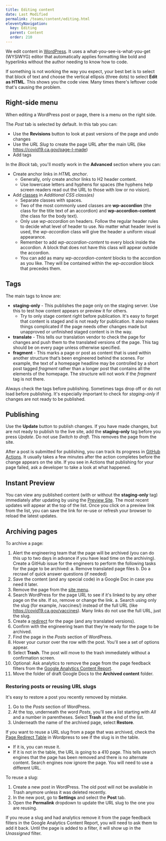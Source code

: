 ```yaml
---
title: Editing content
date: Last Modified 
permalink: /teams/content/editing.html
eleventyNavigation:
  key: Editing
  parent: Content
  order: 210
---
```


We edit content in [WordPress](https://live-covid19-ca-gov.pantheonsite.io/wp-login.php). It uses a what-you-see-is-what-you-get (WYSIWYG) editor that automatically applies formatting like bold and hyperlinks without the author needing to know how to code.

If something is not working the way you expect, your best bet is to select that block of text and choose the vertical ellipsis (three dots) to select **Edit as HTML**. This shows you the code view. Many times there's leftover code that's causing the problem.

## Right-side menu

When editing a WordPress post or page, there is a menu on the right side.

The _Post_ tab is selected by default. In this tab you can:

* Use the **Revisions** button to look at past versions of the page and undo changes
* Use the _URL Slug_ to create the page URL after the main URL (like https://covid19.ca.gov/page-I-made)
* Add tags

In the _Block_ tab, you'll mostly work in the **Advanced** section where you can:

* Create anchor links in _HTML anchor_.
  * Generally, only create anchor links to H2 header content.
  * Use lowercase letters and hyphens for spaces (the hyphens help screen readers read out the URL to those with low or no vision).
* Add [classes](https://teamdocs.covid19.ca.gov/teams/content/classes.html) in _Additional CSS class(es)_
  * Separate classes with spaces.
  * Two of the most commonly used classes are **wp-accordion** (the class for the title text of an accordion) and **wp-accordion-content** (the class for the body text). 
  * Only use _wp-accordion_ on headers. Follow the regular header rules to decide what level of header to use. No matter what header level is used, the _wp-accordion_ class will give the header a uniform visual appearance.
  * Remember to add _wp-accordion-content_ to every block inside the accordion. A block that does not have this class will appear outside the accordion.
  * You can add as many _wp-accordion-content_ blocks to the accordion as you like. They will be contained within the _wp-accordion_ block that precedes them.

## Tags

The main tags to know are:

* **staging-only** - This publishes the page only on the staging server. Use this to test how content appears or preview it for others.
  * Try to only stage content right before publication. It's easy to forget that content is staged and is not ready for publication. It also makes things complicated if the page needs other changes made but unapproved or unfinished staged content is in the way.
* **translate** - This tells our translation vendor to check the page for changes and push them to the translated versions of the page. This tag should be on every page unless otherwise specified.
* **fragment** - This marks a page or post as content that is used within another structure that’s been engineered behind the scenes. For example, the text of a homepage headline may be controlled by a short post tagged _fragment_ rather than a longer post that contains all the elements of the homepage. The structure will not work if the _fragment_ tag is not there.

Always check the tags before publishing. Sometimes tags drop off or do not load before publishing. It's especially important to check for _staging-only_ if changes are not ready to be published.

## Publishing

Use the **Update** button to publish changes. If you have made changes, but are not ready to publish to the live site, add the **staging-only** tag before you press _Update_. Do not use _Switch to draft_. This removes the page from the site.

After a post is submitted for publishing, you can track its progress in [GitHub Actions](https://github.com/cagov/covid19/actions). It usually takes a few minutes after the action completes before the change appears on the site. If you see in Actions that publishing for your page failed, ask a developer to take a look at what happened.

## Instant Preview

You can view any published content (with or without the **staging-only** tag) immediately after updating by using the [Preview Site](https://fa-go-wp-prev-02.azurewebsites.net/).  The most recent updates will appear at the top of the list.  Once you click on a preview link from the list, you can save the link for re-use or refresh your browser to reload the latest updates.

## Archiving pages

To archive a page:

1. Alert the engineering team that the page will be archived (you can do this up to two days in advance if you have lead time on the archiving). Create a GitHub issue for the engineers to perform the following tasks for the page to be archived:
  a. Remove translated page files
  b. Do a recrawl of quick answer questions (if needed)
2. Save the content (and any special code) in a Google Doc in case you need it later.
3. Remove the page from the [site menu](https://teamdocs.covid19.ca.gov/teams/content/menu.html).
4. Search WordPress for the page URL to see if it's linked to by any other page on the site. If so, remove or change the link.
  a. Search using only the slug (for example, /vaccines/) instead of the full URL (like https://covid19.ca.gov/vaccines). Many links do not use the full URL, just the slug.
5. Create a [redirect](https://cagov.github.io/covid19.ca.gov-site-eng-playbook/teams/content/redirects.html) for the page (and any translated versions).
6. Confirm with the engineering team that they're ready for the page to be archived.
7. Find the page in the _Posts_ section of WordPress.
8. Hover your cursor over the row with the post. You'll see a set of options appear.
9. Select **Trash**. The post will move to the trash immediately without a confirmation screen.
10. Optional: Ask analytics to remove the page from the page feedback filters from the [Google Analytics Content Report](https://datastudio.google.com/u/0/reporting/4dc7f0ec-9b4c-403a-8d16-82909a204760/page/PyCVC).
11. Move the folder of draft Google Docs to the **Archived content** folder.

### Restoring posts or reusing URL slugs

It's easy to restore a post you recently removed by mistake.

1. Go to the _Posts_ section of WordPress.
2. At the top, underneath the word _Posts_, you'll see a list starting with _All_ and a number in parentheses. Select **Trash** at the end of the list.
3. Underneath the name of the archived page, select **Restore**.

If you want to reuse a URL slug from a page that was archived, check the [Page Redirect Table](https://as-go-covid19-d-001.azurewebsites.net/wp-admin/post.php?post=1933&action=edit) in Wordpress to see if the slug is in the table.

* If it is, you can reuse it.
* If it is not in the table, the URL is going to a 410 page. This tells search engines that the page has been removed and there is no alternate content. Search engines now ignore the page. You will need to use a different URL.

To reuse a slug:

1. Create a new post in WordPress. The old post will not be available in Trash anymore unless it was deleted recently.
2. In the new post, go to **Settings** and select the **Post** tab.
3. Open the **Permalink** dropdown to update the URL slug to the one you are reusing. 

If you reuse a slug and had analytics remove it from the page feedback filters in the Google Analytics Content Report, you will need to ask them to add it back. Until the page is added to a filter, it will show up in the *Unassigned* filter.
